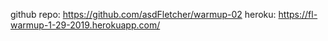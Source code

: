 
github repo: https://github.com/asdFletcher/warmup-02
heroku: https://fl-warmup-1-29-2019.herokuapp.com/
